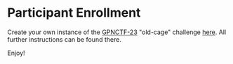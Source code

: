 # Participant Enrollment

Create your own instance of the [GPNCTF-23](https://ctf.kitctf.de) "old-cage" challenge [here](https://github.com/GPNCTF23-ORG/participant_enrollment/issues/2).
All further instructions can be found there.

Enjoy!
